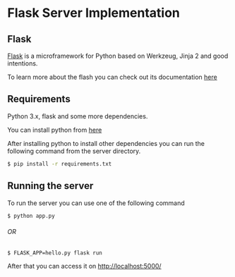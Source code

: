 # Flask Server Implementation

## Flask
[Flask](http://flask.pocoo.org/) is a microframework for Python based on Werkzeug, Jinja 2 and good intentions.

To learn more about the flash you can check out its documentation [here](http://flask.pocoo.org/docs/0.12/)

## Requirements
Python 3.x, flask and some more dependencies. 

You can install python from [here](https://www.python.org/downloads/)

After installing python to install other dependencies you can run the following command from the server directory.
```sh
$ pip install -r requirements.txt
```

## Running the server 
To run the server you can use one of the following command
```sh
$ python app.py 
```
###### OR
```sh
$ FLASK_APP=hello.py flask run
```
After that you can access it on [http://localhost:5000/]()
